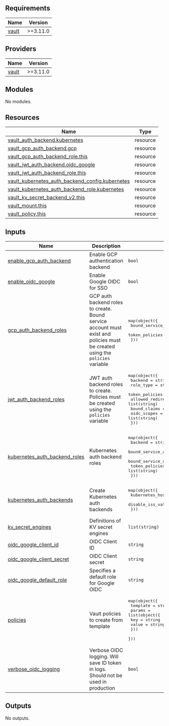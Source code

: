 <!-- BEGIN_TF_DOCS -->
## Requirements

| Name | Version |
|------|---------|
| <a name="requirement_vault"></a> [vault](#requirement\_vault) | >=3.11.0 |

## Providers

| Name | Version |
|------|---------|
| <a name="provider_vault"></a> [vault](#provider\_vault) | >=3.11.0 |

## Modules

No modules.

## Resources

| Name | Type |
|------|------|
| [vault_auth_backend.kubernetes](https://registry.terraform.io/providers/hashicorp/vault/latest/docs/resources/auth_backend) | resource |
| [vault_gcp_auth_backend.gcp](https://registry.terraform.io/providers/hashicorp/vault/latest/docs/resources/gcp_auth_backend) | resource |
| [vault_gcp_auth_backend_role.this](https://registry.terraform.io/providers/hashicorp/vault/latest/docs/resources/gcp_auth_backend_role) | resource |
| [vault_jwt_auth_backend.oidc_google](https://registry.terraform.io/providers/hashicorp/vault/latest/docs/resources/jwt_auth_backend) | resource |
| [vault_jwt_auth_backend_role.this](https://registry.terraform.io/providers/hashicorp/vault/latest/docs/resources/jwt_auth_backend_role) | resource |
| [vault_kubernetes_auth_backend_config.kubernetes](https://registry.terraform.io/providers/hashicorp/vault/latest/docs/resources/kubernetes_auth_backend_config) | resource |
| [vault_kubernetes_auth_backend_role.kubernetes](https://registry.terraform.io/providers/hashicorp/vault/latest/docs/resources/kubernetes_auth_backend_role) | resource |
| [vault_kv_secret_backend_v2.this](https://registry.terraform.io/providers/hashicorp/vault/latest/docs/resources/kv_secret_backend_v2) | resource |
| [vault_mount.this](https://registry.terraform.io/providers/hashicorp/vault/latest/docs/resources/mount) | resource |
| [vault_policy.this](https://registry.terraform.io/providers/hashicorp/vault/latest/docs/resources/policy) | resource |

## Inputs

| Name | Description | Type | Default | Required |
|------|-------------|------|---------|:--------:|
| <a name="input_enable_gcp_auth_backend"></a> [enable\_gcp\_auth\_backend](#input\_enable\_gcp\_auth\_backend) | Enable GCP authentication backend | `bool` | `false` | no |
| <a name="input_enable_oidc_google"></a> [enable\_oidc\_google](#input\_enable\_oidc\_google) | Enable Google OIDC for SSO | `bool` | `false` | no |
| <a name="input_gcp_auth_backend_roles"></a> [gcp\_auth\_backend\_roles](#input\_gcp\_auth\_backend\_roles) | GCP auth backend roles to create. Bound service account must exist and policies must be created using the `policies` variable | <pre>map(object({<br>    bound_service_accounts = list(string)<br>    token_policies         = list(string)<br>  }))</pre> | `{}` | no |
| <a name="input_jwt_auth_backend_roles"></a> [jwt\_auth\_backend\_roles](#input\_jwt\_auth\_backend\_roles) | JWT auth backend roles to create. Policies must be created using the `policies` variable | <pre>map(object({<br>    backend               = string<br>    role_type             = string<br>    token_policies        = list(string)<br>    allowed_redirect_uris = list(string)<br>    bound_claims          = map(string)<br>    oidc_scopes = list(string)<br>  }))</pre> | `{}` | no |
| <a name="input_kubernetes_auth_backend_roles"></a> [kubernetes\_auth\_backend\_roles](#input\_kubernetes\_auth\_backend\_roles) | Kubernetes auth backend roles | <pre>map(object({<br>    backend                          = string<br>    bound_service_account_names      = list(string)<br>    bound_service_account_namespaces = list(string)<br>    token_policies                   = list(string)<br>  }))</pre> | n/a | yes |
| <a name="input_kubernetes_auth_backends"></a> [kubernetes\_auth\_backends](#input\_kubernetes\_auth\_backends) | Create Kubernetes auth backends | <pre>map(object({<br>    kubernetes_host        = string<br>    disable_iss_validation = bool<br>  }))</pre> | `{}` | no |
| <a name="input_kv_secret_engines"></a> [kv\_secret\_engines](#input\_kv\_secret\_engines) | Definitions of KV secret engines | `list(string)` | `[]` | no |
| <a name="input_oidc_google_client_id"></a> [oidc\_google\_client\_id](#input\_oidc\_google\_client\_id) | OIDC Client ID | `string` | `null` | no |
| <a name="input_oidc_google_client_secret"></a> [oidc\_google\_client\_secret](#input\_oidc\_google\_client\_secret) | OIDC Client secret | `string` | `null` | no |
| <a name="input_oidc_google_default_role"></a> [oidc\_google\_default\_role](#input\_oidc\_google\_default\_role) | Specifies a default role for Google OIDC | `string` | `null` | no |
| <a name="input_policies"></a> [policies](#input\_policies) | Vault policies to create from template | <pre>map(object({<br>    template = string<br>    params = list(object({<br>      key   = string<br>      value = string<br>    }))<br>  }))</pre> | `{}` | no |
| <a name="input_verbose_oidc_logging"></a> [verbose\_oidc\_logging](#input\_verbose\_oidc\_logging) | Verbose OIDC logging. Will save ID token in logs. Should not be used in production | `bool` | `false` | no |

## Outputs

No outputs.
<!-- END_TF_DOCS -->